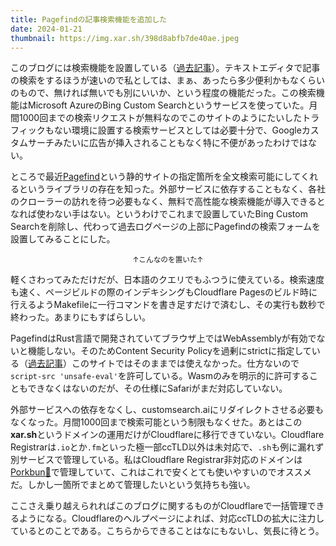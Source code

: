 ```yaml
---
title: Pagefindの記事検索機能を追加した
date: 2024-01-21
thumbnail: https://img.xar.sh/398d8abfb7de40ae.jpeg
---
```


このブログには検索機能を設置している（[過去記事](/post/1675524049/)）。テキストエディタで記事の検索をするほうが速いので私としては、まぁ、あったら多少便利かもなくらいのもので、無ければ無いでも別にいいか、という程度の機能だった。この検索機能はMicrosoft AzureのBing Custom Searchというサービスを使っていた。月間1000回までの検索リクエストが無料なのでこのサイトのようにたいしたトラフィックもない環境に設置する検索サービスとしては必要十分で、Googleカスタムサーチみたいに広告が挿入されることもなく特に不便があったわけではない。

ところで最近[Pagefind](https://pagefind.app/)という静的サイトの指定箇所を全文検索可能にしてくれるというライブラリの存在を知った。外部サービスに依存することもなく、各社のクローラーの訪れを待つ必要もなく、無料で高性能な検索機能が導入できるとなれば使わない手はない。というわけでこれまで設置していたBing Custom Searchを削除し、代わって過去ログページの上部にPagefindの検索フォームを設置してみることにした。

<link href="/pagefind/pagefind-ui.css" rel="stylesheet">
<script src="/pagefind/pagefind-ui.js"></script>
<div id="search"></div>
<script>window.addEventListener('DOMContentLoaded', event => new PagefindUI({ element: "#search" }))</script>

<div style="text-align:center"><small>↑こんなのを置いた↑</small></div>

軽くさわってみただけだが、日本語のクエリでもふつうに使えている。検索速度も速く、ページビルドの際のインデキシングもCloudflare Pagesのビルド時に行えるようMakefileに一行コマンドを書き足すだけで済むし、その実行も数秒で終わった。あまりにもすばらしい。

PagefindはRust言語で開発されていてブラウザ上ではWebAssemblyが有効でないと機能しない。そのためContent Security Policyを過剰にstrictに指定している（[過去記事](/post/1618241655/)）このサイトではそのままでは使えなかった。仕方ないので`script-src 'unsafe-eval'`を許可している。Wasmのみを明示的に許可することもできなくはないのだが、その仕様にSafariがまだ対応していない。

外部サービスへの依存をなくし、customsearch.aiにリダイレクトさせる必要もなくなった。月間1000回まで検索可能という制限もなくせた。あとはこの**xar.sh**というドメインの運用だけがCloudflareに移行できていない。Cloudflare Registrarは`.io`とか`.fm`といった極一部ccTLD以外は未対応で、`.sh`も例に漏れず別サービスで管理している。私はCloudflare Registrar非対応のドメインは[Porkbun🐷](https://porkbun.com/)で管理していて、これはこれで安くとても使いやすいのでオススメだ。しかし一箇所でまとめて管理したいという気持ちも強い。

ここさえ乗り越えられればこのブログに関するものがCloudflareで一括管理できるようになる。Cloudflareのヘルプページによれば、対応ccTLDの拡大に注力しているとのことである。こちらからできることはなにもないし、気長に待とう。
